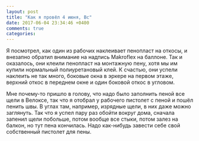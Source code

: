 ```yaml
---
layout: post
title: "Как я провёл 4 июня, Вс"
date: 2017-06-04 23:34:46 +0400
comments: true
categories: 
---
```


Я посмотрел, как один из рабочих наклеивает пенопласт на откосы, и внезапно обратил внимание на надпись Makroflex на баллоне. Так и оказалось, они клеили пенопласт на монтажную пену, хотя мы им купили нормальный полиуретановый клей. К счастью, они успели наклеить не так много, боковые окна в эркере на первом этаже, верхний откос в переднем окне и один боковой откос в угловом. 

Мне почему-то пришло в голову, что надо было заполнить пеной все щели в Велоксе, так что я отобрал у рабочего пистолет с пеной и пошёл пенить швы. В углах там, например, изрядные щели, в них даже можно заглянуть. Так что я успел пару раз обойти вокруг дома, сначала запенил щели побольше, потом вообще все стыки, потом залез на балкон, но тут пена кончилась. Надо как-нибудь завести себе свой собственный пистолет для пены.